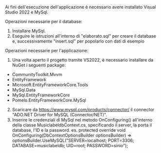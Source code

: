 Ai fini dell'esecuzione dell'applicazione è necessario avere installato Visual Studio 2022 e MySql.

Operazioni necessarie per il database:
1. Installare MySql.
2. Eseguire le istruzioni all'interno di "elaborato.sql" per creare il database e, successivamente "insert.sql" per
    popolarlo con dati di esempio

Operazioni necessarie per l'applicazione:
1. Una volta aperto il progetto tramite VS2022, è necessario installare da NuGet i seguenti package:
- CommunityToolkit.Mvvm
- EntityFramework
- Microsoft.EntityFrameworkCore.Tools
- MySql.Data
- MySql.EntityFrameworkCore
- Pomelo.EntityFrameworkCore.MySql

2. Scaricare da https://www.mysql.com/products/connector/ il connector "ADO.NET Driver for MySQL (Connector/NET)".
3. Inserire le credenziali di MySql nel metodo OnConfiguring() all'interno della classe MusiclabeldbContext.cs,
    specificando il server, la porta il database, l'ID e la password.
    es. protected override void OnConfiguring(DbContextOptionsBuilder optionsBuilder)
    => optionsBuilder.UseMySQL("SERVER=localhost; PORT=3306; DATABASE=musiclabeldb; UID=root; PASSWORD=sinio");